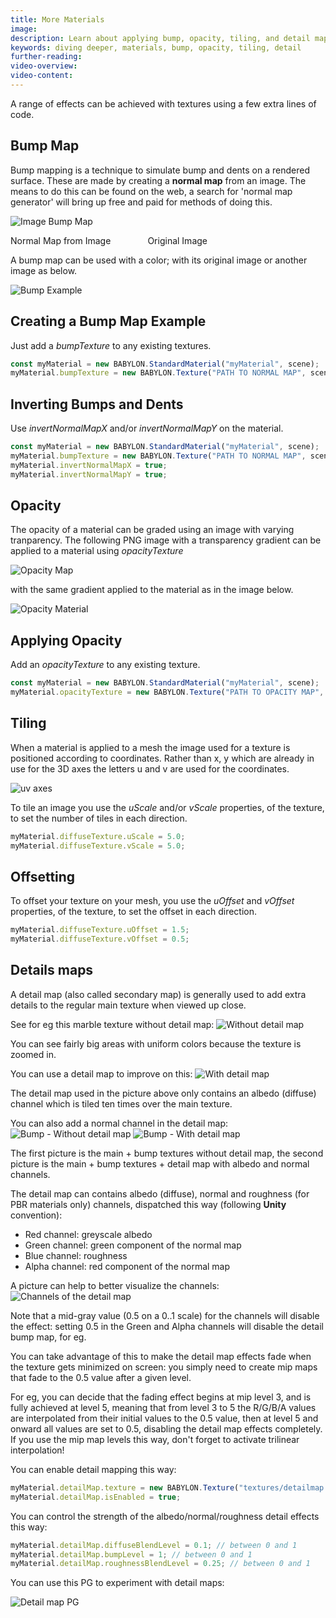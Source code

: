 ```yaml
---
title: More Materials
image:
description: Learn about applying bump, opacity, tiling, and detail maps in Babylon.js.
keywords: diving deeper, materials, bump, opacity, tiling, detail
further-reading:
video-overview:
video-content:
---
```


A range of effects can be achieved with textures using a few extra lines of code.

## Bump Map

Bump mapping is a technique to simulate bump and dents on a rendered surface. These are made by creating a **normal map** from an image.
The means to do this can be found on the web, a search for 'normal map generator' will bring up free and paid for methods of doing this.

![Image Bump Map](/img/how_to/Materials/bump.png)

Normal Map from Image &nbsp;&nbsp;&nbsp;&nbsp;&nbsp;&nbsp;&nbsp;&nbsp;&nbsp;&nbsp;&nbsp;&nbsp;&nbsp;&nbsp;Original Image

A bump map can be used with a color; with its original image or another image as below.

![Bump Example](/img/how_to/Materials/bump_spheres.png)

## Creating a Bump Map Example

Just add a _bumpTexture_ to any existing textures.

```javascript
const myMaterial = new BABYLON.StandardMaterial("myMaterial", scene);
myMaterial.bumpTexture = new BABYLON.Texture("PATH TO NORMAL MAP", scene);
```

<Playground id="#20OAV9#8621" title="Using Bump Maps" description="Simple example of applying bump maps." image="/img/playgroundsAndNMEs/divingDeeperMoreMaterials1.jpg" isMain={true} category="Materials"/>

## Inverting Bumps and Dents

Use _invertNormalMapX_ and/or _invertNormalMapY_ on the material.

```javascript
const myMaterial = new BABYLON.StandardMaterial("myMaterial", scene);
myMaterial.bumpTexture = new BABYLON.Texture("PATH TO NORMAL MAP", scene);
myMaterial.invertNormalMapX = true;
myMaterial.invertNormalMapY = true;
```

## Opacity

The opacity of a material can be graded using an image with varying tranparency. The following PNG image with
a transparency gradient can be applied to a material using _opacityTexture_

![Opacity Map](/img/how_to/Materials/degrade_map.png)

with the same gradient applied to the material as in the image below.

![Opacity Material](/img/how_to/Materials/degraded_plane.png)

<Playground id="#20OAV9#8622" title="Using Opacity Maps" description="Simple example of applying opacity maps." image="/img/playgroundsAndNMEs/divingDeeperMoreMaterials2.jpg"/>

## Applying Opacity

Add an _opacityTexture_ to any existing texture.

```javascript
const myMaterial = new BABYLON.StandardMaterial("myMaterial", scene);
myMaterial.opacityTexture = new BABYLON.Texture("PATH TO OPACITY MAP", scene);
```

## Tiling

When a material is applied to a mesh the image used for a texture is positioned according to coordinates.
Rather than x, y which are already in use for the 3D axes the letters u and v are used for the coordinates.

![uv axes](/img/how_to/Materials/crate.png)

To tile an image you use the _uScale_ and/or _vScale_ properties, of the texture, to set the number of tiles in each direction.

```javascript
myMaterial.diffuseTexture.uScale = 5.0;
myMaterial.diffuseTexture.vScale = 5.0;
```

## Offsetting

To offset your texture on your mesh, you use the _uOffset_ and _vOffset_ properties, of the texture, to set the offset in each direction.

```javascript
myMaterial.diffuseTexture.uOffset = 1.5;
myMaterial.diffuseTexture.vOffset = 0.5;
```

<Playground id="#20OAV9#8623" title="UV Tiling and Offset" description="Simple example of UV tiling and offset." image="/img/playgroundsAndNMEs/divingDeeperMoreMaterials3.jpg"/>

## Details maps

A detail map (also called secondary map) is generally used to add extra details to the regular main texture when viewed up close.

See for eg this marble texture without detail map:
![Without detail map](/img/how_to/Materials/detailmap_without.jpg)

You can see fairly big areas with uniform colors because the texture is zoomed in.

You can use a detail map to improve on this:
![With detail map](/img/how_to/Materials/detailmap_with.jpg)

The detail map used in the picture above only contains an albedo (diffuse) channel which is tiled ten times over the main texture.

You can also add a normal channel in the detail map:
![Bump - Without detail map](/img/how_to/Materials/detailmap_bump_without.jpg)
![Bump - With detail map](/img/how_to/Materials/detailmap_bump_with.jpg)

The first picture is the main + bump textures without detail map, the second picture is the main + bump textures + detail map with albedo and normal channels.

The detail map can contains albedo (diffuse), normal and roughness (for PBR materials only) channels, dispatched this way (following **Unity** convention):

- Red channel: greyscale albedo
- Green channel: green component of the normal map
- Blue channel: roughness
- Alpha channel: red component of the normal map

A picture can help to better visualize the channels:
![Channels of the detail map](/img/how_to/Materials/detailmap_channels.jpg)

Note that a mid-gray value (0.5 on a 0..1 scale) for the channels will disable the effect: setting 0.5 in the Green and Alpha channels will disable the detail bump map, for eg.

You can take advantage of this to make the detail map effects fade when the texture gets minimized on screen: you simply need to create mip maps that fade to the 0.5 value after a given level.

For eg, you can decide that the fading effect begins at mip level 3, and is fully achieved at level 5, meaning that from level 3 to 5 the R/G/B/A values are interpolated from their initial values to the 0.5 value, then at level 5 and onward all values are set to 0.5, disabling the detail map effects completely. If you use the mip map levels this way, don't forget to activate trilinear interpolation!

You can enable detail mapping this way:

```javascript
myMaterial.detailMap.texture = new BABYLON.Texture("textures/detailmap.png", scene);
myMaterial.detailMap.isEnabled = true;
```

You can control the strength of the albedo/normal/roughness detail effects this way:

```javascript
myMaterial.detailMap.diffuseBlendLevel = 0.1; // between 0 and 1
myMaterial.detailMap.bumpLevel = 1; // between 0 and 1
myMaterial.detailMap.roughnessBlendLevel = 0.25; // between 0 and 1
```

You can use this PG to experiment with detail maps:
<Playground id="#5NS7A2#4" title="Using Detail Maps" description="Simple example of applying detail maps." image="/img/playgroundsAndNMEs/divingDeeperMoreMaterials4.jpg"/>

![Detail map PG](/img/how_to/Materials/detailmap_pg.jpg)
